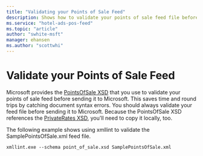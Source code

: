```yaml
---
title: "Validating your Points of Sale Feed"
description: Shows how to validate your points of sale feed file before sending it to Microsoft Advertising.
ms.service: "hotel-ads-pos-feed"
ms.topic: "article"
author: "swhite-msft"
manager: ehansen
ms.author: "scottwhi"
---
```


# Validate your Points of Sale Feed

Microsoft provides the [PointsOfSale XSD](https://bhacstatic.blob.core.windows.net/schemas/point_of_sale.xsd) that you use to validate your points of sale feed before sending it to Microsoft. This saves time and round trips by catching document syntax errors. You should always validate your feed file before sending it to Microsoft. Because the PointsOfSale XSD references the [PrivateRates XSD](https://bhacstatic.blob.core.windows.net/schemas/private_rates.xsd), you'll need to copy it locally, too.

The following example shows using xmllint to validate the SamplePointsOfSale.xml feed file.

```
xmllint.exe --schema point_of_sale.xsd SamplePointsOfSale.xml
```
